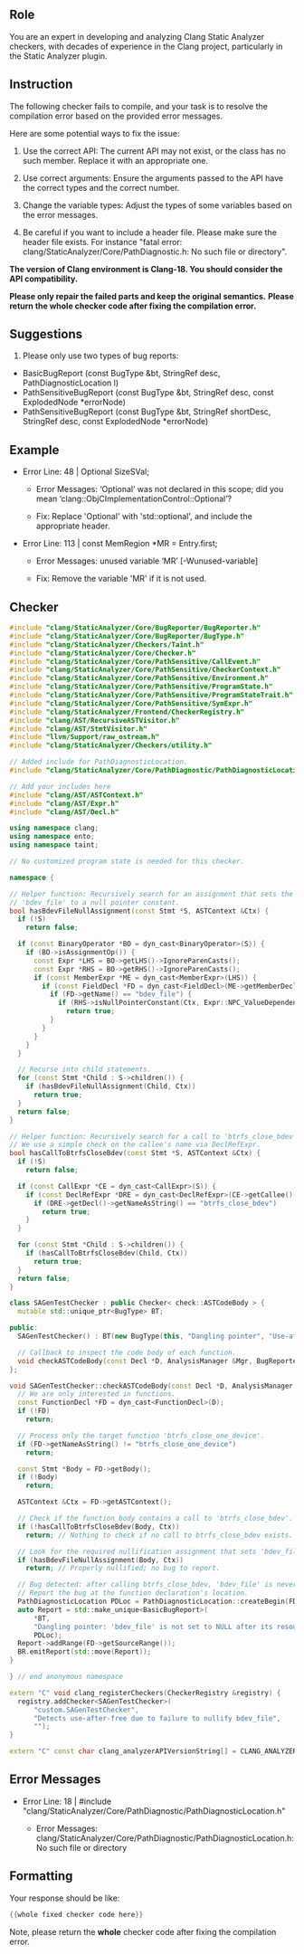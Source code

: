 ## Role

You are an expert in developing and analyzing Clang Static Analyzer checkers, with decades of experience in the Clang project, particularly in the Static Analyzer plugin.

## Instruction

The following checker fails to compile, and your task is to resolve the compilation error based on the provided error messages.

Here are some potential ways to fix the issue:

1. Use the correct API: The current API may not exist, or the class has no such member. Replace it with an appropriate one.

2. Use correct arguments: Ensure the arguments passed to the API have the correct types and the correct number.

3. Change the variable types: Adjust the types of some variables based on the error messages.

4. Be careful if you want to include a header file. Please make sure the header file exists. For instance "fatal error: clang/StaticAnalyzer/Core/PathDiagnostic.h: No such file or directory".

**The version of Clang environment is Clang-18. You should consider the API compatibility.**

**Please only repair the failed parts and keep the original semantics.**
**Please return the whole checker code after fixing the compilation error.**

## Suggestions

1. Please only use two types of bug reports:
  - BasicBugReport (const BugType &bt, StringRef desc, PathDiagnosticLocation l)
  - PathSensitiveBugReport (const BugType &bt, StringRef desc, const ExplodedNode *errorNode)
  - PathSensitiveBugReport (const BugType &bt, StringRef shortDesc, StringRef desc, const ExplodedNode *errorNode)

## Example

- Error Line: 48 |   Optional<DefinedOrUnknownSVal> SizeSVal; 

  - Error Messages: ‘Optional’ was not declared in this scope; did you mean ‘clang::ObjCImplementationControl::Optional’? 

  - Fix: Replace 'Optional<DefinedOrUnknownSVal>' with 'std::optional<DefinedOrUnknownSVal>', and include the appropriate header. 

- Error Line: 113 |     const MemRegion *MR = Entry.first;

    - Error Messages: unused variable ‘MR’ [-Wunused-variable]

    - Fix: Remove the variable 'MR' if it is not used.

## Checker

```cpp
#include "clang/StaticAnalyzer/Core/BugReporter/BugReporter.h"
#include "clang/StaticAnalyzer/Core/BugReporter/BugType.h"
#include "clang/StaticAnalyzer/Checkers/Taint.h"
#include "clang/StaticAnalyzer/Core/Checker.h"
#include "clang/StaticAnalyzer/Core/PathSensitive/CallEvent.h"
#include "clang/StaticAnalyzer/Core/PathSensitive/CheckerContext.h"
#include "clang/StaticAnalyzer/Core/PathSensitive/Environment.h"
#include "clang/StaticAnalyzer/Core/PathSensitive/ProgramState.h"
#include "clang/StaticAnalyzer/Core/PathSensitive/ProgramStateTrait.h"
#include "clang/StaticAnalyzer/Core/PathSensitive/SymExpr.h"
#include "clang/StaticAnalyzer/Frontend/CheckerRegistry.h"
#include "clang/AST/RecursiveASTVisitor.h"
#include "clang/AST/StmtVisitor.h"
#include "llvm/Support/raw_ostream.h"
#include "clang/StaticAnalyzer/Checkers/utility.h"

// Added include for PathDiagnosticLocation.
#include "clang/StaticAnalyzer/Core/PathDiagnostic/PathDiagnosticLocation.h"

// Add your includes here
#include "clang/AST/ASTContext.h"
#include "clang/AST/Expr.h"
#include "clang/AST/Decl.h"

using namespace clang;
using namespace ento;
using namespace taint;

// No customized program state is needed for this checker.

namespace {

// Helper function: Recursively search for an assignment that sets the member
// 'bdev_file' to a null pointer constant.
bool hasBdevFileNullAssignment(const Stmt *S, ASTContext &Ctx) {
  if (!S)
    return false;

  if (const BinaryOperator *BO = dyn_cast<BinaryOperator>(S)) {
    if (BO->isAssignmentOp()) {
      const Expr *LHS = BO->getLHS()->IgnoreParenCasts();
      const Expr *RHS = BO->getRHS()->IgnoreParenCasts();
      if (const MemberExpr *ME = dyn_cast<MemberExpr>(LHS)) {
        if (const FieldDecl *FD = dyn_cast<FieldDecl>(ME->getMemberDecl())) {
          if (FD->getName() == "bdev_file") {
            if (RHS->isNullPointerConstant(Ctx, Expr::NPC_ValueDependentIsNull))
              return true;
          }
        }
      }
    }
  }

  // Recurse into child statements.
  for (const Stmt *Child : S->children()) {
    if (hasBdevFileNullAssignment(Child, Ctx))
      return true;
  }
  return false;
}

// Helper function: Recursively search for a call to 'btrfs_close_bdev'.
// We use a simple check on the callee's name via DeclRefExpr.
bool hasCallToBtrfsCloseBdev(const Stmt *S, ASTContext &Ctx) {
  if (!S)
    return false;

  if (const CallExpr *CE = dyn_cast<CallExpr>(S)) {
    if (const DeclRefExpr *DRE = dyn_cast<DeclRefExpr>(CE->getCallee()->IgnoreParenCasts())) {
      if (DRE->getDecl()->getNameAsString() == "btrfs_close_bdev")
        return true;
    }
  }

  for (const Stmt *Child : S->children()) {
    if (hasCallToBtrfsCloseBdev(Child, Ctx))
      return true;
  }
  return false;
}

class SAGenTestChecker : public Checker< check::ASTCodeBody > {
  mutable std::unique_ptr<BugType> BT;

public:
  SAGenTestChecker() : BT(new BugType(this, "Dangling pointer", "Use-after-free")) {}

  // Callback to inspect the code body of each function.
  void checkASTCodeBody(const Decl *D, AnalysisManager &Mgr, BugReporter &BR) const;
};

void SAGenTestChecker::checkASTCodeBody(const Decl *D, AnalysisManager &Mgr, BugReporter &BR) const {
  // We are only interested in functions.
  const FunctionDecl *FD = dyn_cast<FunctionDecl>(D);
  if (!FD)
    return;

  // Process only the target function 'btrfs_close_one_device'.
  if (FD->getNameAsString() != "btrfs_close_one_device")
    return;

  const Stmt *Body = FD->getBody();
  if (!Body)
    return;

  ASTContext &Ctx = FD->getASTContext();

  // Check if the function body contains a call to 'btrfs_close_bdev'.
  if (!hasCallToBtrfsCloseBdev(Body, Ctx))
    return; // Nothing to check if no call to btrfs_close_bdev exists.

  // Look for the required nullification assignment that sets 'bdev_file' to NULL.
  if (hasBdevFileNullAssignment(Body, Ctx))
    return; // Properly nullified; no bug to report.

  // Bug detected: after calling btrfs_close_bdev, 'bdev_file' is never set to NULL.
  // Report the bug at the function declaration's location.
  PathDiagnosticLocation PDLoc = PathDiagnosticLocation::createBegin(FD, FD->getASTContext());
  auto Report = std::make_unique<BasicBugReport>(
      *BT,
      "Dangling pointer: 'bdev_file' is not set to NULL after its resource is freed",
      PDLoc);
  Report->addRange(FD->getSourceRange());
  BR.emitReport(std::move(Report));
}

} // end anonymous namespace

extern "C" void clang_registerCheckers(CheckerRegistry &registry) {
  registry.addChecker<SAGenTestChecker>(
      "custom.SAGenTestChecker", 
      "Detects use‐after‐free due to failure to nullify bdev_file", 
      "");
}

extern "C" const char clang_analyzerAPIVersionString[] = CLANG_ANALYZER_API_VERSION_STRING;

```

## Error Messages 

- Error Line: 18 | #include "clang/StaticAnalyzer/Core/PathDiagnostic/PathDiagnosticLocation.h"

	- Error Messages: clang/StaticAnalyzer/Core/PathDiagnostic/PathDiagnosticLocation.h: No such file or directory



## Formatting 

Your response should be like: 

```cpp
{{whole fixed checker code here}}
```

Note, please return the **whole** checker code after fixing the compilation error.